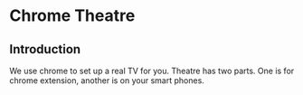 # Chrome Theatre
## Introduction
We use chrome to set up a real TV for you. Theatre has two parts. One is for chrome extension, another is on your smart phones.
